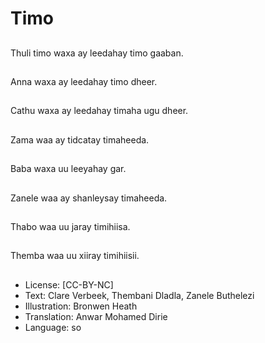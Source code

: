 # Timo

##
Thuli timo waxa ay leedahay timo gaaban.

##
Anna waxa ay leedahay timo dheer.

##
Cathu waxa ay leedahay timaha ugu dheer.

##
Zama waa ay tidcatay timaheeda.

##
Baba waxa uu leeyahay gar.

##
Zanele waa ay shanleysay timaheeda.

##
Thabo waa uu jaray timihiisa.

##
Themba waa uu xiiray timihiisii.

##
* License: [CC-BY-NC]
* Text: Clare Verbeek, Thembani Dladla, Zanele Buthelezi
* Illustration: Bronwen Heath
* Translation: Anwar Mohamed Dirie
* Language: so
